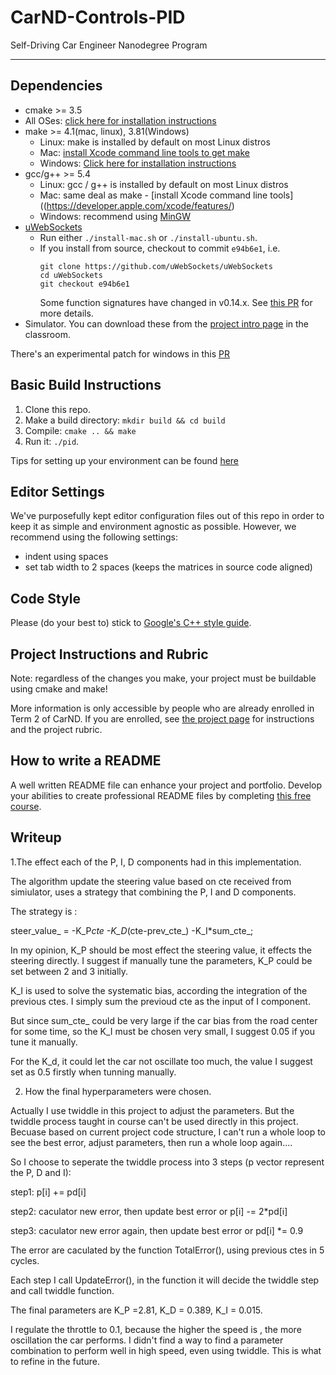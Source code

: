 # CarND-Controls-PID
Self-Driving Car Engineer Nanodegree Program

---

## Dependencies

* cmake >= 3.5
 * All OSes: [click here for installation instructions](https://cmake.org/install/)
* make >= 4.1(mac, linux), 3.81(Windows)
  * Linux: make is installed by default on most Linux distros
  * Mac: [install Xcode command line tools to get make](https://developer.apple.com/xcode/features/)
  * Windows: [Click here for installation instructions](http://gnuwin32.sourceforge.net/packages/make.htm)
* gcc/g++ >= 5.4
  * Linux: gcc / g++ is installed by default on most Linux distros
  * Mac: same deal as make - [install Xcode command line tools]((https://developer.apple.com/xcode/features/)
  * Windows: recommend using [MinGW](http://www.mingw.org/)
* [uWebSockets](https://github.com/uWebSockets/uWebSockets)
  * Run either `./install-mac.sh` or `./install-ubuntu.sh`.
  * If you install from source, checkout to commit `e94b6e1`, i.e.
    ```
    git clone https://github.com/uWebSockets/uWebSockets 
    cd uWebSockets
    git checkout e94b6e1
    ```
    Some function signatures have changed in v0.14.x. See [this PR](https://github.com/udacity/CarND-MPC-Project/pull/3) for more details.
* Simulator. You can download these from the [project intro page](https://github.com/udacity/self-driving-car-sim/releases) in the classroom.

There's an experimental patch for windows in this [PR](https://github.com/udacity/CarND-PID-Control-Project/pull/3)

## Basic Build Instructions

1. Clone this repo.
2. Make a build directory: `mkdir build && cd build`
3. Compile: `cmake .. && make`
4. Run it: `./pid`. 

Tips for setting up your environment can be found [here](https://classroom.udacity.com/nanodegrees/nd013/parts/40f38239-66b6-46ec-ae68-03afd8a601c8/modules/0949fca6-b379-42af-a919-ee50aa304e6a/lessons/f758c44c-5e40-4e01-93b5-1a82aa4e044f/concepts/23d376c7-0195-4276-bdf0-e02f1f3c665d)

## Editor Settings

We've purposefully kept editor configuration files out of this repo in order to
keep it as simple and environment agnostic as possible. However, we recommend
using the following settings:

* indent using spaces
* set tab width to 2 spaces (keeps the matrices in source code aligned)

## Code Style

Please (do your best to) stick to [Google's C++ style guide](https://google.github.io/styleguide/cppguide.html).

## Project Instructions and Rubric

Note: regardless of the changes you make, your project must be buildable using
cmake and make!

More information is only accessible by people who are already enrolled in Term 2
of CarND. If you are enrolled, see [the project page](https://classroom.udacity.com/nanodegrees/nd013/parts/40f38239-66b6-46ec-ae68-03afd8a601c8/modules/f1820894-8322-4bb3-81aa-b26b3c6dcbaf/lessons/e8235395-22dd-4b87-88e0-d108c5e5bbf4/concepts/6a4d8d42-6a04-4aa6-b284-1697c0fd6562)
for instructions and the project rubric.

## How to write a README
A well written README file can enhance your project and portfolio.  Develop your abilities to create professional README files by completing [this free course](https://www.udacity.com/course/writing-readmes--ud777).

## Writeup

1.The effect each of the P, I, D components had in this implementation.


The algorithm update the steering value based on cte received from simiulator, uses a strategy that combining the P, I and D components.

The strategy is :

steer_value_ = -K_P*cte -K_D*(cte-prev_cte_) -K_I*sum_cte_;

In my opinion, K_P should be most effect the steering value, it effects the steering directly. I suggest if manually tune the parameters, K_P could be set between 2 and 3 initially.


K_I is used to solve the systematic bias, according the integration of the previous ctes. I simply sum the previoud cte as the input of I component.

But since sum_cte_ could be very large if the car bias from the road center for some time, so the K_I must be chosen very small, I suggest 0.05 if you tune it manually.

For the K_d, it could let the car not oscillate too much, the value I suggest set as 0.5 firstly when tunning manually.

2. How the final hyperparameters were chosen.

Actually I use twiddle in this project to adjust the parameters. But the twiddle process taught in course can't be used directly in this project.
Becuase based on current project code structure, I can't run a whole loop to see the best error, adjust parameters, then run a whole loop again....

So I choose to seperate the twiddle process into 3 steps (p vector represent the P, D and I):

step1: p[i] += pd[i]

step2: caculator new error, then update best error or p[i] -= 2*pd[i]

step3: caculator new error again, then update best error or pd[i] *= 0.9


The error are caculated by the function TotalError(), using previous ctes in 5 cycles.


Each step I call UpdateError(), in the function it will decide the twiddle step and call twiddle function.

The final parameters are K_P =2.81, K_D = 0.389, K_I = 0.015. 


I regulate the throttle to 0.1, because the higher the speed is , the more oscillation the car performs. I didn't find a way to find a parameter combination to perform well in high speed, even using twiddle. This is what to refine in the future.
